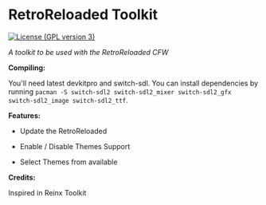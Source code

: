 # RetroReloaded Toolkit
[![License (GPL version 3)](https://img.shields.io/badge/license-GNU%20GPL%20version%203-red.svg?style=flat-square)](http://opensource.org/licenses/GPL-3.0)

*A toolkit to be used with the RetroReloaded CFW*


**Compiling:**

You'll need latest devkitpro and switch-sdl. You can install dependencies by running `pacman -S switch-sdl2 switch-sdl2_mixer switch-sdl2_gfx switch-sdl2_image switch-sdl2_ttf`.


**Features:**

 * Update the RetroReloaded 

 * Enable / Disable Themes Support

 * Select Themes from available


**Credits:**
 
 Inspired in Reinx Toolkit
 
